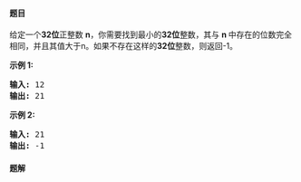 #### 题目
<p>给定一个<strong>32位</strong>正整数&nbsp;<strong>n</strong>，你需要找到最小的<strong>32位</strong>整数，其与&nbsp;<strong>n&nbsp;</strong>中存在的位数完全相同，并且其值大于n。如果不存在这样的<strong>32位</strong>整数，则返回-1。</p>

<p><strong>示例 1:</strong></p>

<pre>
<strong>输入:</strong> 12
<strong>输出:</strong> 21
</pre>

<p><strong>示例 2:</strong></p>

<pre>
<strong>输入:</strong> 21
<strong>输出:</strong> -1
</pre>


 #### 题解